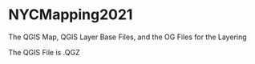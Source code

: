 # NYCMapping2021
The QGIS Map, QGIS Layer Base Files, and the OG Files for the Layering 

The QGIS File is .QGZ
